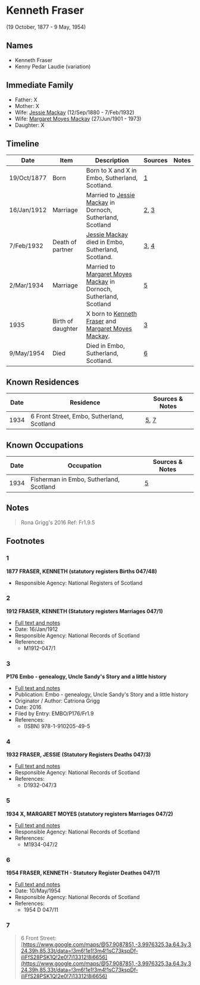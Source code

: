 ﻿---
layout: person
subject_key: i91376191
permalink: /people/i91376191
---

# Kenneth Fraser
(19 October, 1877 - 9 May, 1954)

## Names

* Kenneth Fraser
* Kenny Pedar Laudie (variation)

## Immediate Family

* Father: X
* Mother: X
* Wife: [Jessie Mackay](./@32677248@-jessie-mackay-b1880-9-12-d1932-2-7.md) (12/Sep/1880 - 7/Feb/1932)
* Wife: [Margaret Moyes Mackay](./@178005@-margaret-moyes-mackay-b1901-6-27-d1973.md) (27/Jun/1901 - 1973)
* Daughter: X

## Timeline

Date | Item | Description | Sources | Notes
---|---|---|---|---
19/Oct/1877 | Born | Born to X and X in Embo, Sutherland, Scotland. | [1](#1) | 
16/Jan/1912 | Marriage | Married to [Jessie Mackay](./@32677248@-jessie-mackay-b1880-9-12-d1932-2-7.md) in Dornoch, Sutherland, Scotland | [2](#2), [3](#3) | 
7/Feb/1932 | Death of partner | [Jessie Mackay](./@32677248@-jessie-mackay-b1880-9-12-d1932-2-7.md) died in Embo, Sutherland, Scotland. | [3](#3), [4](#4) | 
2/Mar/1934 | Marriage | Married to [Margaret Moyes Mackay](./@178005@-margaret-moyes-mackay-b1901-6-27-d1973.md) in Dornoch, Sutherland, Scotland | [5](#5) | 
1935 | Birth of daughter | X born to [Kenneth Fraser](./@91376191@-kenneth-fraser-b1877-10-19-d1954-5-9.md) and [Margaret Moyes Mackay](./@178005@-margaret-moyes-mackay-b1901-6-27-d1973.md). | [3](#3) | 
9/May/1954 | Died | Died in Embo, Sutherland, Scotland. | [6](#6) | 

## Known Residences

Date | Residence | Sources & Notes
---|---|---
1934 | 6 Front Street, Embo, Sutherland, Scotland | [5](#5), [7](#7)

## Known Occupations

Date | Occupation | Sources & Notes
---|---|---
1934 | Fisherman in Embo, Sutherland, Scotland | [5](#5)

## Notes

> Rona Grigg's 2016 Ref: Fr1.9.5
>


## Footnotes

### 1

**1877 FRASER, KENNETH (statutory registers Births 047/48)**

* Responsible Agency: National Registers of Scotland

### 2

**1912 FRASER, KENNETH (Statutory registers Marriages 047/1)**

* [Full text and notes](../sources/@36614354@-1912-fraser,-kenneth-statutory-registers-marriages-047-1-.md)
* Date: 16/Jan/1912
* Responsible Agency: National Records of Scotland
* References: 
  * M1912-047/1

### 3

**P176 Embo - genealogy, Uncle Sandy's Story and a little history**

* [Full text and notes](../sources/@93618561@-p176-embo-genealogy,-uncle-sandy's-story-and-a-little-history.md)
* Publication: Embo - genealogy, Uncle Sandy's Story and a little history
* Originator / Author: Catriona Grigg
* Date: 2016
* Filed by Entry: EMBO/P176/Fr1.9
* References: 
  * (ISBN) 978-1-910205-49-5

### 4

**1932 FRASER, JESSIE (Statutory Registers Deaths 047/3)**

* [Full text and notes](../sources/@43680368@-1932-fraser,-jessie-statutory-registers-deaths-047-3-.md)
* Responsible Agency: National Records of Scotland
* References: 
  * D1932-047/3

### 5

**1934 X, MARGARET MOYES (statutory registers Marriages 047/2)**

* [Full text and notes](../sources/@97432860@-1934-mackay,-margaret-moyes-statutory-registers-marriages-047-2-.md)
* Responsible Agency: National Records of Scotland
* References: 
  * M1934-047/2

### 6

**1954 FRASER, KENNETH - Statutory Register Deathes 047/11**

* [Full text and notes](../sources/@40830664@-1954-fraser,-kenneth-statutory-register-deathes-047-11.md)
* Date: 10/May/1954
* Responsible Agency: National Records of Scotland
* References: 
  * 1954 D 047/11

### 7

> 6 Front Street: [https://www.google.com/maps/@57.9087851,-3.9976325,3a,64.3y,324.39h,85.33t/data=!3m6!1e1!3m4!1sC73kspDf-iIiFfS28PSK1Q!2e0!7i13312!8i6656](https://www.google.com/maps/@57.9087851,-3.9976325,3a,64.3y,324.39h,85.33t/data=!3m6!1e1!3m4!1sC73kspDf-iIiFfS28PSK1Q!2e0!7i13312!8i6656)
>


